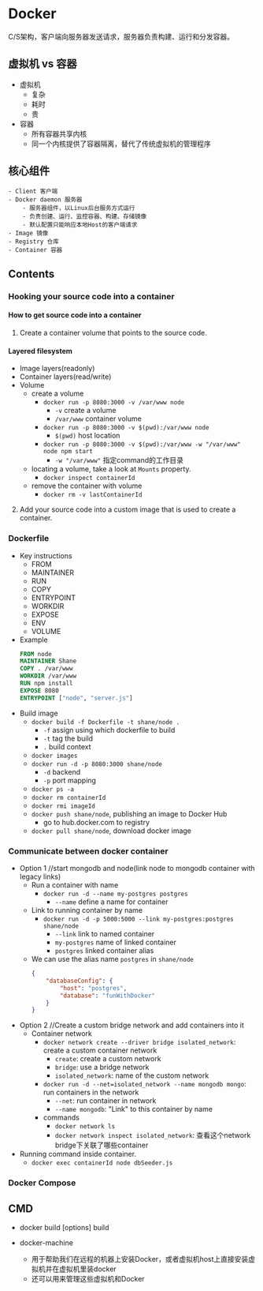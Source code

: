 # Docker
C/S架构，客户端向服务器发送请求，服务器负责构建、运行和分发容器。
## 虚拟机 vs 容器
- 虚拟机
    - 复杂
    - 耗时
    - 贵
- 容器
    - 所有容器共享内核
    - 同一个内核提供了容器隔离，替代了传统虚拟机的管理程序
## 核心组件
    - Client 客户端
    - Docker daemon 服务器
        - 服务器组件，以Linux后台服务方式运行
        - 负责创建、运行、监控容器、构建、存储镜像
        - 默认配置只能响应本地Host的客户端请求
    - Image 镜像
    - Registry 仓库
    - Container 容器

## Contents
### Hooking your source code into a container
#### How to get source code into a container
1. Create a container volume that points to the source code.
#### Layered filesystem
- Image layers(readonly)
- Container layers(read/write)
- Volume
    - create a volume
        - `docker run -p 8080:3000 -v /var/www node`
            - `-v` create a volume
            - `/var/www` container volume
        - `docker run -p 8080:3000 -v $(pwd):/var/www node`
            - `$(pwd)` host location
        - `docker run -p 8080:3000 -v $(pwd):/var/www -w "/var/www" node npm start`
            - `-w "/var/www"` 指定command的工作目录
    - locating a volume, take a look at `Mounts` property.
        - `docker inspect containerId`
    - remove the container with volume
        - `docker rm -v lastContainerId`

2. Add your source code into a custom image that is used to create a container.
### Dockerfile
- Key instructions
    - FROM
    - MAINTAINER
    - RUN
    - COPY
    - ENTRYPOINT
    - WORKDIR
    - EXPOSE
    - ENV
    - VOLUME
- Example
  ```Dockerfile
  FROM node
  MAINTAINER Shane
  COPY . /var/www
  WORKDIR /var/www
  RUN npm install
  EXPOSE 8080
  ENTRYPOINT ["node", "server.js"]
  ```
- Build image
    - `docker build -f Dockerfile -t shane/node .`
        - `-f` assign using which dockerfile to build
        - `-t` tag the build
        - `.` build context
    - `docker images`
    - `docker run -d -p 8080:3000 shane/node`
        - `-d` backend
        - `-p` port mapping
    - `docker ps -a`
    - `docker rm containerId`
    - `docker rmi imageId`
    - `docker push shane/node`, publishing an image to Docker Hub
        - go to hub.docker.com to registry
    - `docker pull shane/node`, download docker image

### Communicate between docker container
- Option 1 //start mongodb and node(link node to mongodb container with legacy links)
    - Run a container with name
        - `docker run -d --name my-postgres postgres`
            - `--name` define a name for container
    - Link to running container by name
        - `docker run -d -p 5000:5000 --link my-postgres:postgres shane/node`
            - `--link` link to named container
            - `my-postgres` name of linked container
            - `postgres` linked container alias
    - We can use the alias name `postgres` in `shane/node`
        ```json
        {
            "databaseConfig": {
                "host": "postgres",
                "database": "funWithDocker"
            }
        }
        ```
- Option 2 //Create a custom bridge network and add containers into it
    - Container network
        - `docker network create --driver bridge isolated_network`: create a custom container network
            - `create`: create a custom network
            - `bridge`: use a bridge network
            - `isolated_network`: name of the custom network
        - `docker run -d --net=isolated_network --name mongodb mongo`: run containers in the network
            - `--net`: run container in network
            - `--name mongodb`: "Link" to this container by name
        - commands
            - `docker network ls`
            - `docker network inspect isolated_network`: 查看这个network bridge下关联了哪些container
- Running command inside container.
    - `docker exec containerId node dbSeeder.js`

### Docker Compose
  
## CMD
- docker build [options] build

- docker-machine 
    - 用于帮助我们在远程的机器上安装Docker，或者虚拟机host上直接安装虚拟机并在虚拟机里装docker
    - 还可以用来管理这些虚拟机和Docker